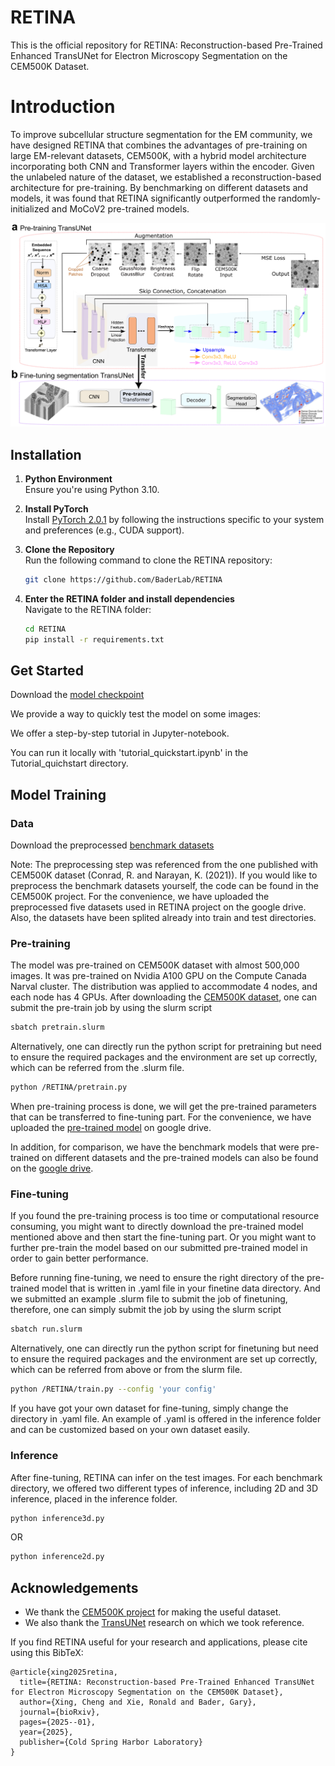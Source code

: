 # RETINA
This is the official repository for RETINA: Reconstruction-based Pre-Trained Enhanced TransUNet for Electron Microscopy Segmentation on the CEM500K Dataset.

# Introduction
To improve subcellular structure segmentation for the EM community, we have designed RETINA that combines the advantages of pre-training on large EM-relevant datasets, CEM500K, with a hybrid model architecture incorporating both CNN and Transformer layers within the encoder. Given the unlabeled nature of the dataset, we established a reconstruction-based architecture for pre-training. By benchmarking on different datasets and models, it was found that RETINA significantly outperformed the randomly-initialized and MoCoV2 pre-trained models.

![](./images/flowchart.png)

## Installation
1. **Python Environment**  
   Ensure you're using Python 3.10.

2. **Install PyTorch**  
   Install [PyTorch 2.0.1](https://pytorch.org/get-started/locally/) by following the instructions specific to your system and preferences (e.g., CUDA support).

3. **Clone the Repository**  
   Run the following command to clone the RETINA repository:
   ```bash
   git clone https://github.com/BaderLab/RETINA
   
4. **Enter the RETINA folder and install dependencies**  
   Navigate to the RETINA folder:
   ```bash
   cd RETINA
   pip install -r requirements.txt

## Get Started
Download the [model checkpoint](https://drive.google.com/drive/folders/1xOnqoskNMOwlFFNTR5ZiDDtukeEDWvrK?usp=drive_link)

We provide a way to quickly test the model on some images:

We offer a step-by-step tutorial in Jupyter-notebook.

You can run it locally with 'tutorial_quickstart.ipynb' in the Tutorial_quichstart directory.

## Model Training

### Data

Download the preprocessed [benchmark datasets](https://drive.google.com/drive/folders/1b5TkyaIkI94lk2OyJethxAaVWdZxwmmp?usp=drive_link)

Note: The preprocessing step was referenced from the one published with CEM500K dataset (Conrad, R. and Narayan, K. (2021)). If you would like to preprocess the benchmark datasets yourself, the code can be found in the CEM500K project.
For the convenience, we have uploaded the preprocessed five datasets used in RETINA project on the google drive. Also, the datasets have been splited already into train and test directories. 

### Pre-training

The model was pre-trained on CEM500K dataset with almost 500,000 images. It was pre-trained on Nvidia A100 GPU on the Compute Canada Narval cluster. The distribution was applied to accommodate 4 nodes, and each node has 4 GPUs. After downloading the [CEM500K dataset](https://www.ebi.ac.uk/empiar/EMPIAR-10592/), one can submit the pre-train job by using the slurm script

```bash
sbatch pretrain.slurm
```
Alternatively, one can directly run the python script for pretraining but need to ensure the required packages and the environment are set up correctly, which can be referred from the .slurm file. 
```bash
python /RETINA/pretrain.py
```
When pre-training process is done, we will get the pre-trained parameters that can be transferred to fine-tuning part.
For the convenience, we have uploaded the [pre-trained model](https://drive.google.com/drive/folders/1ijdk5pLYnqEK4YhGTogS4wrEvRqkZKX-?usp=drive_link) on google drive. 

In addition, for comparison, we have the benchmark models that were pre-trained on different datasets and the pre-trained models can also be found on the [google drive](https://drive.google.com/drive/folders/1xOnqoskNMOwlFFNTR5ZiDDtukeEDWvrK?usp=drive_link).

### Fine-tuning

If you found the pre-training process is too time or computational resource consuming, you might want to directly download the pre-trained model mentioned above and then start the fine-tuning part. Or you might want to further pre-train the model based on our submitted pre-trained model in order to gain better performance.

Before running fine-tuning, we need to ensure the right directory of the pre-trained model that is written in .yaml file in your finetine data directory. And we submitted an example .slurm file to submit the job of finetuning, therefore, one can simply submit the job by using the slurm script

```bash
sbatch run.slurm
```
Alternatively, one can directly run the python script for finetuning but need to ensure the required packages and the environment are set up correctly, which can be referred from above or from the slurm file. 
```bash
python /RETINA/train.py --config 'your config'
```
If you have got your own dataset for fine-tuning, simply change the directory in .yaml file. An example of .yaml is offered in the inference folder and can be customized based on your own dataset easily.

### Inference

After fine-tuning, RETINA can infer on the test images. For each benchmark directory, we offered two different types of inference, including 2D and 3D inference, placed in the inference folder.

```bash
python inference3d.py
```
OR
```bash
python inference2d.py
```

## Acknowledgements
- We thank the [CEM500K project](https://github.com/volume-em/cem-dataset?tab=readme-ov-file) for making the useful dataset.
- We also thank the [TransUNet](https://github.com/Beckschen/TransUNet) research on which we took reference.


If you find RETINA useful for your research and applications, please cite using this BibTeX:
```
@article{xing2025retina,
  title={RETINA: Reconstruction-based Pre-Trained Enhanced TransUNet for Electron Microscopy Segmentation on the CEM500K Dataset},
  author={Xing, Cheng and Xie, Ronald and Bader, Gary},
  journal={bioRxiv},
  pages={2025--01},
  year={2025},
  publisher={Cold Spring Harbor Laboratory}
}
```
